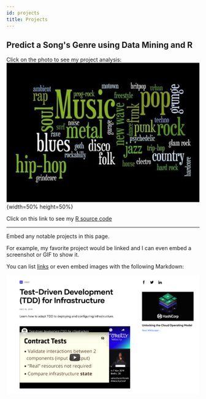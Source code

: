 ```yaml
---
id: projects
title: Projects
---
```


## Predict a Song's Genre using Data Mining and R

Click on the photo to see my project analysis: [![](./assets/Music_Photo.png)](./assets/KF_Project_Music_Genres.pdf "Data Mining Project - Predict a Song's Genre"){width=50% height=50%}


Click on this link to see my [R source code](./assets/Source_Code_Predicting_Music_Genres.pdf)

***





Embed any notable projects in this page.

For example, my favorite project would be linked and I can even embed
a screenshot or GIF to show it.

You can list [links](https://www.hashicorp.com/resources/test-driven-development-tdd-for-infrastructure)
or even embed images with the following Markdown:

![Add alternate text for image](./assets/rosemary.png)
